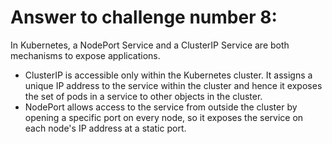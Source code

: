 # Answer to challenge number 8:

In Kubernetes, a NodePort Service and a ClusterIP Service are both mechanisms to expose applications.
* ClusterIP is accessible only within the Kubernetes cluster. It assigns a unique IP address to the service within the cluster and hence it exposes the set of pods in a service to other objects in the cluster.
* NodePort allows access to the service from outside the cluster by opening a specific port on every node, so it exposes the service on each node's IP address at a static port.
